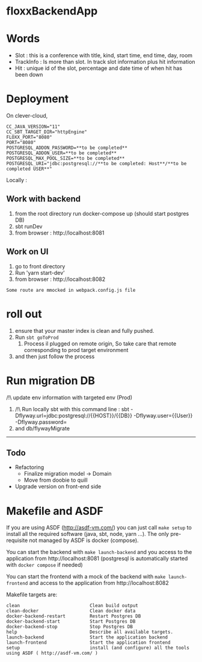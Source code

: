 # floxxBackendApp


# Words

 - Slot : this is a conference with title, kind, start time, end time, day, room
 - TrackInfo : Is more than slot. In track slot information plus hit information
 - Hit :  unique id of the slot, percentage and date time of when hit has been down

# Deployment

On clever-cloud, 

    CC_JAVA_VERSION="11"
    CC_SBT_TARGET_DIR="httpEngine"
    FLOXX_PORT="8080"
    PORT="8080"
    POSTGRESQL_ADDON_PASSWORD=**to be completed**
    POSTGRESQL_ADDON_USER=**to be completed**
    POSTGRESQL_MAX_POOL_SIZE=**to be completed**
    POSTGRESQL_URI="jdbc:postgresql://**to be completed: Host**/**to be completed USER**"
      
Locally : 

 ## Work with backend

1) from the root directory run docker-compose up (should start postgres DB)
2) sbt runDev
3) from browser : http://localhost:8081

## Work on UI

1) go to front directory
2) Run  'yarn start-dev'
3) from browser : http://localhost:8082 

`Some route are mmocked in webpack.config.js file`


# roll out

1) ensure that your master index is clean and fully pushed.
2) Run `sbt goToProd` 
   1) Process il plugged on remote origin, So take care that remote corresponding to prod target environment
3) and then just follow the process


# Run migration DB
  /!\ update env information with targeted env (Prod)
   1) /!\ Run locally sbt with this command line : sbt -Dflyway.url=jdbc:postgresql://{{HOST}}/{{DB}} -Dflyway.user={{User}} -Dflyway.password=
   2) and db/flywayMigrate
-----


## Todo 

 - Refactoring 
   - Finalize migration model -> Domain
   - Move from doobie to quill
 - Upgrade version on front-end side 
 

# Makefile and ASDF

If you are using ASDF (http://asdf-vm.com/) you can just call `make setup` to install all the required software (java, sbt, node, yarn ...). The only pre-requisite not managed by ASDF is docker (compose).

You can start the backend with `make launch-backend` and you access to the application from http://localhost:8081 (postgresql is automatically started with `docker compose` if needed)

You can start the frontend with a mock of the backend with `make launch-frontend` and access to the application from http://localhost:8082

Makefile targets are:

```
clean                          Clean build output
clean-docker                   Clean docker data
docker-backend-restart         Restart Postgres DB
docker-backend-start           Start Postgres DB
docker-backend-stop            Stop Postgres DB
help                           Describe all available targets.
launch-backend                 Start the application backend
launch-frontend                Start the application frontend
setup                          install (and configure) all the tools using ASDF ( http://asdf-vm.com/ )
```
